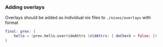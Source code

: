 ### Adding overlays

Overlays should be added as individual nix files to `./nixos/overlays` with format

```nix
final: prev: {
    hello = (prev.hello.overrideAttrs (oldAttrs: { doCheck = false; }));
}
```
